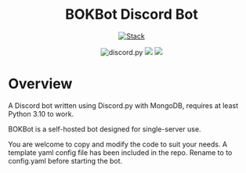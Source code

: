 <div align="center">

# BOKBot Discord Bot
[![Stack](https://skillicons.dev/icons?i=python,discord,bots,mongodb)](https://skillicons.dev)

<img src="https://img.shields.io/badge/Discord-api-blue?style=flat&logo=discord" alt="discord.py">
<img src="https://img.shields.io/badge/Python-3.10%2b-blue?style=flat&logo=Python&logoColor=green">
<img src="https://img.shields.io/badge/MongoDB-4.4%2b-blue?style=flat&logo=Mongodb">
</div>

# Overview

A Discord bot written using Discord.py with MongoDB, requires at least Python 3.10 to work.

BOKBot is a self-hosted bot designed for single-server use. 

You are welcome to copy and modify the code to suit your needs. A template yaml config file has
been included in the repo. Rename to to config.yaml before starting the bot.